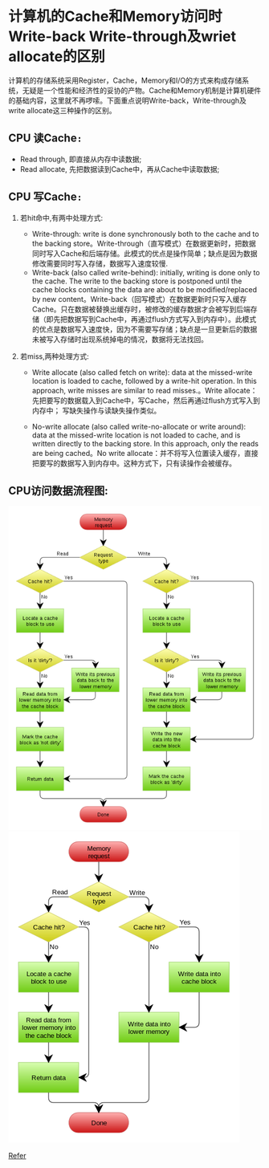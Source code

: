 # 计算机的Cache和Memory访问时Write-back Write-through及wriet allocate的区别

计算机的存储系统采用Register，Cache，Memory和I/O的方式来构成存储系统，无疑是一个性能和经济性的妥协的产物。Cache和Memory机制是计算机硬件的基础内容，这里就不再啰嗦。下面重点说明Write-back，Write-through及write allocate这三种操作的区别。

## CPU 读Cache`:`

* Read through, 即直接从内存中读数据;
* Read allocate, 先把数据读到Cache中，再从Cache中读取数据;

## CPU 写Cache`:`

1. 若hit命中,有两中处理方式:

   * Write-through: write is done synchronously both to the cache and to the backing store。Write-through（直写模式）在数据更新时，把数据同时写入Cache和后端存储。此模式的优点是操作简单；缺点是因为数据修改需要同时写入存储，数据写入速度较慢.
   * Write-back (also called write-behind): initially, writing is done only to the cache. The write to the backing store is postponed until the cache blocks containing the data are about to be modified/replaced by new content。Write-back（回写模式）在数据更新时只写入缓存Cache。只在数据被替换出缓存时，被修改的缓存数据才会被写到后端存储（即先把数据写到Cache中，再通过flush方式写入到内存中）。此模式的优点是数据写入速度快，因为不需要写存储；缺点是一旦更新后的数据未被写入存储时出现系统掉电的情况，数据将无法找回。

2. 若miss,两种处理方式:

   * Write allocate (also called fetch on write): data at the missed-write location is loaded to cache, followed by a write-hit operation. In this approach, write misses are similar to read misses.。Write allocate：先把要写的数据载入到Cache中，写Cache，然后再通过flush方式写入到内存中；  写缺失操作与读缺失操作类似。

   * No-write allocate (also called write-no-allocate or write around): data at the missed-write location is not loaded to cache, and is written directly to the backing store. In this approach, only the reads are being cached。No write allocate：并不将写入位置读入缓存，直接把要写的数据写入到内存中。这种方式下，只有读操作会被缓存。

## CPU访问数据流程图:

![Read allocate & Write allocate](https://github.com/YankunLi/doc/blob/master/cpu-readwrite-cache1.png#pic_center)
![Read through & Write through](https://github.com/YankunLi/doc/blob/master/cpu-readwrite-cache2.png#pic_center)

[Refer](http://www.cnblogs.com/guojingdeyuan/p/7626983.html)
